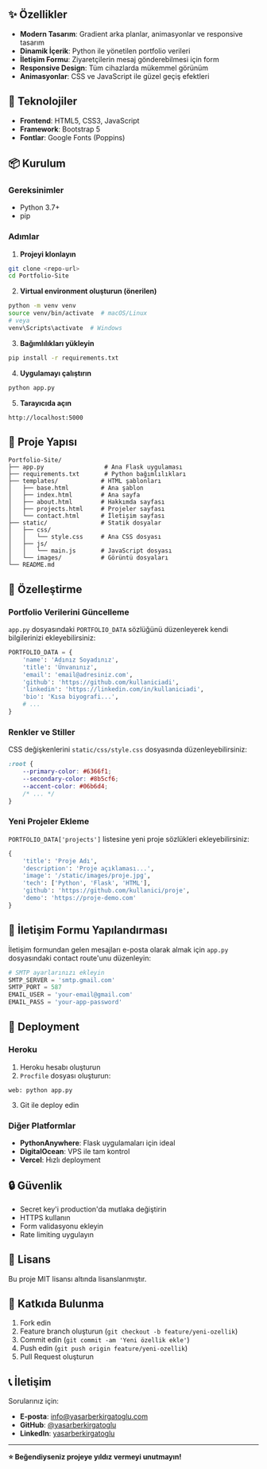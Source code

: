 
## ✨ Özellikler

- **Modern Tasarım**: Gradient arka planlar, animasyonlar ve responsive tasarım
- **Dinamik İçerik**: Python ile yönetilen portfolio verileri
- **İletişim Formu**: Ziyaretçilerin mesaj gönderebilmesi için form
- **Responsive Design**: Tüm cihazlarda mükemmel görünüm
- **Animasyonlar**: CSS ve JavaScript ile güzel geçiş efektleri

## 🔧 Teknolojiler

- **Frontend**: HTML5, CSS3, JavaScript
- **Framework**: Bootstrap 5
- **Fontlar**: Google Fonts (Poppins)

## 📦 Kurulum

### Gereksinimler
- Python 3.7+
- pip

### Adımlar

1. **Projeyi klonlayın**
```bash
git clone <repo-url>
cd Portfolio-Site
```

2. **Virtual environment oluşturun (önerilen)**
```bash
python -m venv venv
source venv/bin/activate  # macOS/Linux
# veya
venv\Scripts\activate  # Windows
```

3. **Bağımlılıkları yükleyin**
```bash
pip install -r requirements.txt
```

4. **Uygulamayı çalıştırın**
```bash
python app.py
```

5. **Tarayıcıda açın**
```
http://localhost:5000
```

## 📁 Proje Yapısı

```
Portfolio-Site/
├── app.py                 # Ana Flask uygulaması
├── requirements.txt       # Python bağımlılıkları
├── templates/            # HTML şablonları
│   ├── base.html         # Ana şablon
│   ├── index.html        # Ana sayfa
│   ├── about.html        # Hakkımda sayfası
│   ├── projects.html     # Projeler sayfası
│   └── contact.html      # İletişim sayfası
├── static/               # Statik dosyalar
│   ├── css/
│   │   └── style.css     # Ana CSS dosyası
│   ├── js/
│   │   └── main.js       # JavaScript dosyası
│   └── images/           # Görüntü dosyaları
└── README.md
```

## 🎨 Özelleştirme

### Portfolio Verilerini Güncelleme

`app.py` dosyasındaki `PORTFOLIO_DATA` sözlüğünü düzenleyerek kendi bilgilerinizi ekleyebilirsiniz:

```python
PORTFOLIO_DATA = {
    'name': 'Adınız Soyadınız',
    'title': 'Ünvanınız',
    'email': 'email@adresiniz.com',
    'github': 'https://github.com/kullaniciadi',
    'linkedin': 'https://linkedin.com/in/kullaniciadi',
    'bio': 'Kısa biyografi...',
    # ...
}
```

### Renkler ve Stiller

CSS değişkenlerini `static/css/style.css` dosyasında düzenleyebilirsiniz:

```css
:root {
    --primary-color: #6366f1;
    --secondary-color: #8b5cf6;
    --accent-color: #06b6d4;
    /* ... */
}
```

### Yeni Projeler Ekleme

`PORTFOLIO_DATA['projects']` listesine yeni proje sözlükleri ekleyebilirsiniz:

```python
{
    'title': 'Proje Adı',
    'description': 'Proje açıklaması...',
    'image': '/static/images/proje.jpg',
    'tech': ['Python', 'Flask', 'HTML'],
    'github': 'https://github.com/kullanici/proje',
    'demo': 'https://proje-demo.com'
}
```

## 📧 İletişim Formu Yapılandırması

İletişim formundan gelen mesajları e-posta olarak almak için `app.py` dosyasındaki contact route'unu düzenleyin:

```python
# SMTP ayarlarınızı ekleyin
SMTP_SERVER = 'smtp.gmail.com'
SMTP_PORT = 587
EMAIL_USER = 'your-email@gmail.com'
EMAIL_PASS = 'your-app-password'
```

## 🚀 Deployment

### Heroku
1. Heroku hesabı oluşturun
2. `Procfile` dosyası oluşturun:
```
web: python app.py
```
3. Git ile deploy edin

### Diğer Platformlar
- **PythonAnywhere**: Flask uygulamaları için ideal
- **DigitalOcean**: VPS ile tam kontrol
- **Vercel**: Hızlı deployment

## 🔒 Güvenlik

- Secret key'i production'da mutlaka değiştirin
- HTTPS kullanın
- Form validasyonu ekleyin
- Rate limiting uygulayın

## 📝 Lisans

Bu proje MIT lisansı altında lisanslanmıştır.

## 🤝 Katkıda Bulunma

1. Fork edin
2. Feature branch oluşturun (`git checkout -b feature/yeni-ozellik`)
3. Commit edin (`git commit -am 'Yeni özellik ekle'`)
4. Push edin (`git push origin feature/yeni-ozellik`)
5. Pull Request oluşturun

## 📞 İletişim

Sorularınız için:
- **E-posta**: info@yasarberkirgatoglu.com
- **GitHub**: [@yasarberkirgatoglu](https://github.com/yasarberkirgatoglu)
- **LinkedIn**: [yasarberkirgatoglu](https://linkedin.com/in/yasarberkirgatoglu)

---

**⭐ Beğendiyseniz projeye yıldız vermeyi unutmayın!** 
